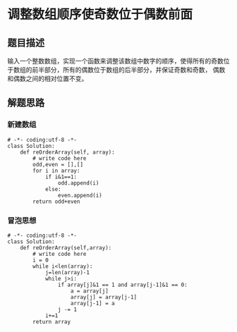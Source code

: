 # 调整数组顺序使奇数位于偶数前面
## 题目描述
输入一个整数数组，实现一个函数来调整该数组中数字的顺序，使得所有的奇数位于数组的前半部分，所有的偶数位于数组的后半部分，并保证奇数和奇数，
偶数和偶数之间的相对位置不变。
## 解题思路
### 新建数组
```
# -*- coding:utf-8 -*-
class Solution:
    def reOrderArray(self, array):
        # write code here
        odd,even = [],[]
        for i in array:
            if i&1==1:
                odd.append(i) 
            else:
                even.append(i)
        return odd+even
```
### 冒泡思想
```
# -*- coding:utf-8 -*-
class Solution:
    def reOrderArray(self,array):
        # write code here
        i = 0
        while i<len(array):
            j=len(array)-1
            while j>i:
                if array[j]&1 == 1 and array[j-1]&1 == 0:
                    a = array[j]
                    array[j] = array[j-1]
                    array[j-1] = a
                j -= 1
            i+=1
        return array         
```
